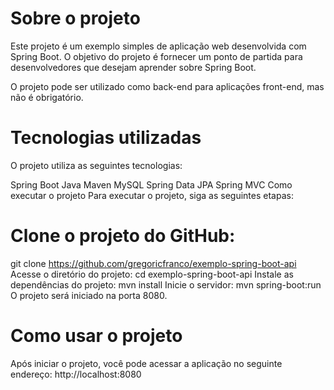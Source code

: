 
# Sobre o projeto

Este projeto é um exemplo simples de aplicação web desenvolvida com Spring Boot. O objetivo do projeto é fornecer um ponto de partida para desenvolvedores que desejam aprender sobre Spring Boot.

O projeto pode ser utilizado como back-end para aplicações front-end, mas não é obrigatório.

# Tecnologias utilizadas
O projeto utiliza as seguintes tecnologias:

Spring Boot
Java
Maven
MySQL
Spring Data JPA
Spring MVC
Como executar o projeto
Para executar o projeto, siga as seguintes etapas:

# Clone o projeto do GitHub:
git clone https://github.com/gregoricfranco/exemplo-spring-boot-api
Acesse o diretório do projeto:
cd exemplo-spring-boot-api
Instale as dependências do projeto:
mvn install
Inicie o servidor:
mvn spring-boot:run
O projeto será iniciado na porta 8080.

# Como usar o projeto
Após iniciar o projeto, você pode acessar a aplicação no seguinte endereço:
http://localhost:8080
